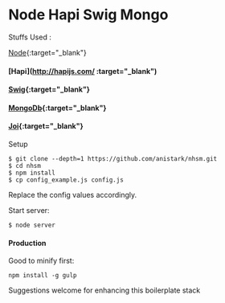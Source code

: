 Node Hapi Swig Mongo
=====================

Stuffs Used :

[Node][nodeUrl]{:target="_blank"}

#### [Hapi](http://hapijs.com/ :target="_blank")

#### [Swig](http://paularmstrong.github.io/swig/){:target="_blank"}

#### [MongoDb](https://www.mongodb.org/){:target="_blank"}

#### [Joi](https://github.com/hapijs/joi){:target="_blank"}


Setup
```
$ git clone --depth=1 https://github.com/anistark/nhsm.git
$ cd nhsm
$ npm install
$ cp config_example.js config.js
```

Replace the config values accordingly.


Start server:
```
$ node server
```

#### Production

Good to minify first:
```
npm install -g gulp
```


Suggestions welcome for enhancing this boilerplate stack


[nodeUrl]: https://nodejs.org